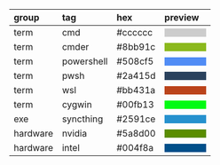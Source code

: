 group    | tag        | hex     | preview
:-       | :-         | :-      | :-
term     | cmd        | #cccccc | <div style="width: 75px; height: 15px; background-color: #cccccc"></div>
term     | cmder      | #8bb91c | <div style="width: 75px; height: 15px; background-color: #8bb91c"></div>
term     | powershell | #508cf5 | <div style="width: 75px; height: 15px; background-color: #508cf5"></div>
term     | pwsh       | #2a415d | <div style="width: 75px; height: 15px; background-color: #2a415d"></div>
term     | wsl        | #bb431a | <div style="width: 75px; height: 15px; background-color: #bb431a"></div>
term     | cygwin     | #00fb13 | <div style="width: 75px; height: 15px; background-color: #00fb13"></div>
exe      | syncthing  | #2591ce | <div style="width: 75px; height: 15px; background-color: #2591ce"></div>
hardware | nvidia     | #5a8d00 | <div style="width: 75px; height: 15px; background-color: #5a8d00"></div>
hardware | intel      | #004f8a | <div style="width: 75px; height: 15px; background-color: #004f8a"></div>